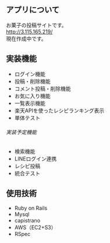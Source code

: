 
## アプリについて
お菓子の投稿サイトです。  
http://3.115.165.219/  
現在作成中です。

## 実装機能
 - ログイン機能
 - 投稿・削除機能
 - コメント投稿・削除機能
 - お気に入り機能
 - 一覧表示機能
 - 楽天APIを使ったレシピランキング表示
 - 単体テスト


###### 実装予定機能
 - 検索機能
 - LINEログイン連携
 - レシピ投稿
 - 統合テスト


## 使用技術
 - Ruby on Rails
 - Mysql
 - capistrano
 - AWS（EC2+S3）
 - RSpec


